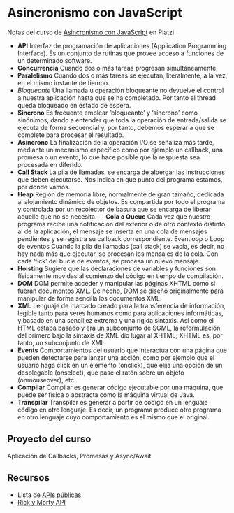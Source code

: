 # Asincronismo con JavaScript
Notas del curso de [Asincronismo con JavaScript](https://platzi.com/clases/asincronismo-js/) en Platzi

- **API** Interfaz de programación de aplicaciones (Application Programming Interface). Es un conjunto de
rutinas que provee acceso a funciones de un determinado software.
- **Concurrencia** Cuando dos o más tareas progresan simultáneamente.
- **Paralelismo**
Cuando dos o más tareas se ejecutan, literalmente, a la vez, en el mismo instante de tiempo.
- *Bloqueante*
Una llamada u operación bloqueante no devuelve el control a nuestra aplicación hasta que se ha
completado. Por tanto el thread queda bloqueado en estado de espera.
- **Síncrono**
Es frecuente emplear ‘bloqueante’ y ‘síncrono’ como sinónimos, dando a entender que toda la
operación de entrada/salida se ejecuta de forma secuencial y, por tanto, debemos esperar a que
se complete para procesar el resultado.
- **Asíncrono**
La finalización de la operación I/O se señaliza más tarde, mediante un mecanismo específico
como por ejemplo un callback, una promesa o un evento, lo que hace posible que la respuesta
sea procesada en diferido.
- **Call Stack**
La pila de llamadas, se encarga de albergar las instrucciones que deben ejecutarse. Nos indica en
que punto del programa estamos, por donde vamos.
- **Heap**
Región de memoria libre, normalmente de gran tamaño, dedicada al alojamiento dinámico de
objetos. Es compartida por todo el programa y controlada por un recolector de basura que se
encarga de liberar aquello que no se necesita.
-- **Cola o Queue**
Cada vez que nuestro programa recibe una notificación del exterior o de otro contexto distinto al
de la aplicación, el mensaje se inserta en una cola de mensajes pendientes y se registra su
callback correspondiente.
Eventloop o Loop de eventos
Cuando la pila de llamadas (call stack) se vacía, es decir, no hay nada más que ejecutar, se
procesan los mensajes de la cola. Con cada ‘tick’ del bucle de eventos, se procesa un nuevo
mensaje.
- **Hoisting**
Sugiere que las declaraciones de variables y funciones son físicamente movidas al comienzo del
código en tiempo de compilación.
- **DOM**
DOM permite acceder y manipular las páginas XHTML como si fueran documentos XML. De
hecho, DOM se diseñó originalmente para manipular de forma sencilla los documentos XML.
- **XML**
Lenguaje de marcado creado para la transferencia de información, legible tanto para seres
humanos como para aplicaciones informáticas, y basado en una sencillez extrema y una rígida
sintaxis. Así como el HTML estaba basado y era un subconjunto de SGML, la reformulación del
primero bajo la sintaxis de XML dio lugar al XHTML; XHTML es, por tanto, un subconjunto de
XML.
- **Events**
Comportamientos del usuario que interactúa con una página que pueden detectarse para lanzar
una acción, como por ejemplo que el usuario haga click en un elemento (onclick), que elija una
opción de un desplegable (onselect), que pase el ratón sobre un objeto (onmouseover), etc.
- **Compilar**
Compilar es generar código ejecutable por una máquina, que puede ser física o abstracta como
la máquina virtual de Java.
- **Transpilar**
Transpilar es generar a partir de código en un lenguaje código en otro lenguaje. Es decir, un
programa produce otro programa en otro lenguaje cuyo comportamiento es el mismo que el
original.

## Proyecto del curso
Aplicación de Callbacks, Promesas y Async/Await

## Recursos
- Lista de [APIs públicas](https://github.com/public-apis/public-apis)
- [Rick y Morty API](https://rickandmortyapi.com/)